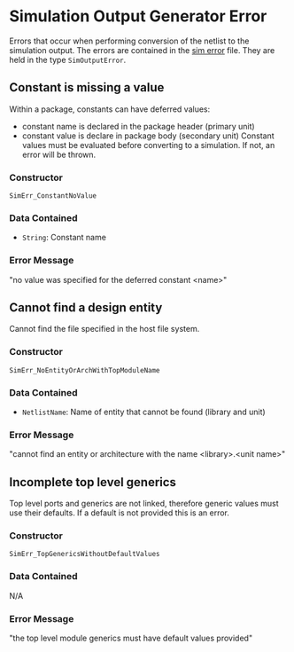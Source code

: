 # Simulation Output Generator Error
Errors that occur when performing conversion of the netlist to the simulation output.
The errors are contained in the [sim error](../../src/Sim/Types/Error.hs) file.
They are held in the type `SimOutputError`.

## Constant is missing a value
Within a package, constants can have deferred values:
- constant name is declared in the package header (primary unit)
- constant value is declare in package body (secondary unit)
Constant values must be evaluated before converting to a simulation.
If not, an error will be thrown.

### Constructor
`SimErr_ConstantNoValue`

### Data Contained
- `String`: Constant name

### Error Message
"no value was specified for the deferred constant \<name\>"

## Cannot find a design entity
Cannot find the file specified in the host file system.

### Constructor
`SimErr_NoEntityOrArchWithTopModuleName`

### Data Contained
- `NetlistName`: Name of entity that cannot be found (library and unit)

### Error Message
"cannot find an entity or architecture with the name \<library\>.\<unit name\>"

## Incomplete top level generics
Top level ports and generics are not linked, therefore generic values must use their defaults.
If a default is not provided this is an error.

### Constructor
`SimErr_TopGenericsWithoutDefaultValues`

### Data Contained
N/A

### Error Message
"the top level module generics must have default values provided"
